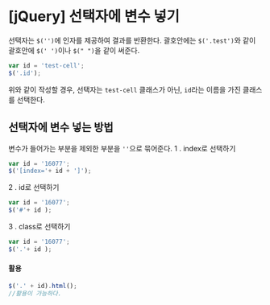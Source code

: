 # [jQuery] 선택자에 변수 넣기

선택자는 ```$('')```에 인자를 제공하여 결과를 반환한다.
괄호안에는 ```$('.test')```와 같이 괄호안에 ```$(' ')```이나 ```$(" ")```을 같이 써준다.
```javascript
var id = 'test-cell';
$('.id');
```
위와 같이 작성할 경우, 
선택자는 ```test-cell``` 클래스가 아닌,
```id```라는 이름을 가진 클래스를 선택한다.

## 선택자에 변수 넣는 방법 
변수가 들어가는 부분을 제외한 부분을 ```''```으로 묶어준다.
1 . index로 선택하기

```javascript
var id = '16077';
$('[index='+ id + ']');
```

2 . id로 선택하기
```javascript
var id = '16077';
$('#'+ id );
```

3 . class로 선택하기
```javascript
var id = '16077';
$('.'+ id );
```
#### 활용

```javascript
$('.' + id).html();
//활용이 가능하다.
```

